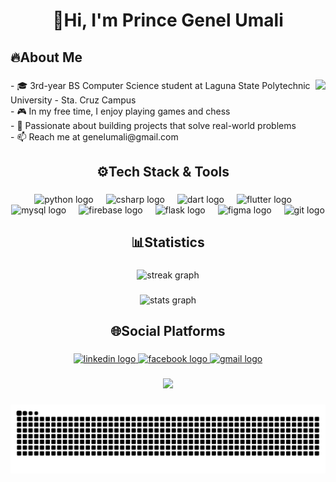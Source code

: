 <h1 align="center">👋Hi, I'm Prince Genel Umali</h1>

###

<h2 align="left">🔥About Me</h2>

###

<img align="right" height="150" src="https://media0.giphy.com/media/v1.Y2lkPTc5MGI3NjExeDhqNnIzb29ldzdjZnJkNm05cDlpaXUwbGRrMXdscG51bWZkaGg4YyZlcD12MV9pbnRlcm5hbF9naWZfYnlfaWQmY3Q9Zw/7NoNw4pMNTvgc/giphy.gif"  />

###

<p align="left">- 🎓 3rd-year BS Computer Science student at Laguna State Polytechnic University - Sta. Cruz Campus  <br>- 🎮 In my free time, I enjoy playing games and chess  <br>- 🌱 Passionate about building projects that solve real-world problems  <br>- 📫 Reach me at genelumali@gmail.com</p>

###

<h2 align="center">⚙️Tech Stack & Tools</h2>

###

<div align="center">
  <img src="https://skillicons.dev/icons?i=py" height="50" alt="python logo"  />
  <img width="12" />
  <img src="https://cdn.jsdelivr.net/gh/devicons/devicon/icons/csharp/csharp-original.svg" height="50" alt="csharp logo"  />
  <img width="12" />
  <img src="https://cdn.jsdelivr.net/gh/devicons/devicon/icons/dart/dart-original.svg" height="50" alt="dart logo"  />
  <img width="12" />
  <img src="https://cdn.jsdelivr.net/gh/devicons/devicon/icons/flutter/flutter-original.svg" height="50" alt="flutter logo"  />
  <img width="12" />
  <img src="https://cdn.jsdelivr.net/gh/devicons/devicon/icons/mysql/mysql-original.svg" height="50" alt="mysql logo"  />
  <img width="12" />
  <img src="https://cdn.jsdelivr.net/gh/devicons/devicon/icons/firebase/firebase-plain.svg" height="50" alt="firebase logo"  />
  <img width="12" />
  <img src="https://cdn.simpleicons.org/flask/000000" height="50" alt="flask logo"  />
  <img width="12" />
  <img src="https://skillicons.dev/icons?i=figma" height="50" alt="figma logo"  />
  <img width="12" />
  <img src="https://cdn.simpleicons.org/git/F05032" height="50" alt="git logo"  />
</div>

###

<h2 align="center">📊Statistics</h2>

###

<div align="center">
  <img src="https://streak-stats.demolab.com?user=UmaliPrinceGenel&locale=en&mode=daily&theme=dark&hide_border=false&border_radius=5&order=3" height="150" alt="streak graph"  />
</div>

###

<div align="center">
  <img src="https://github-readme-stats.vercel.app/api?username=UmaliPrinceGenel&hide_title=false&hide_rank=false&show_icons=true&include_all_commits=true&count_private=true&disable_animations=false&theme=dark&locale=en&hide_border=false&order=1&custom_title=Prince%20Genel%20Umali%20Stats" height="150" alt="stats graph"  />
</div>

###

<h2 align="center">🌐Social Platforms</h2>

###

<div align="center">
   <a href="https://www.linkedin.com/in/umali-prince-genel-r-66a60637b/" target="_blank">
  <img src="https://img.shields.io/static/v1?message=LinkedIn&logo=linkedin&label=&color=0077B5&logoColor=white&labelColor=&style=for-the-badge" height="25" alt="linkedin logo"  />
   </a>
  <a href="https://www.facebook.com/prince.genel.umali" target="_blank">
  <img src="https://img.shields.io/static/v1?message=Facebook&logo=facebook&label=&color=1877F2&logoColor=white&labelColor=&style=for-the-badge" height="25" alt="facebook logo"  />
  </a>
  <a href="mailto:genelumali@gmail.com" target="_blank">
  <img src="https://img.shields.io/static/v1?message=Gmail&logo=gmail&label=&color=D14836&logoColor=white&labelColor=&style=for-the-badge" height="25" alt="gmail logo"  />
  </a>
</div>

###

<div align="center">
  <img src="https://visitor-badge.laobi.icu/badge?page_id=UmaliPrinceGenel.UmaliPrinceGenel&left_color=chocolate"  />
</div>

###

<img src="https://raw.githubusercontent.com/UmaliPrinceGenel/UmaliPrinceGenel/output/snake.svg" alt="Snake animation" />

###
